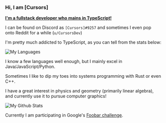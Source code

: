 ### Hi, I am \[Cursors\]

[**I'm a fullstack developer who mains in TypeScript!**](https://cursorsdottsx.github.io/)

I can be found on Discord as `[Cursors]#9257` and sometimes I even pop onto Reddit for a while (`u/CursorsDev`)

I'm pretty much addicted to TypeScript, as you can tell from the stats below:

![My Languages](https://github-readme-stats.vercel.app/api/top-langs/?username=cursorsdottsx&layout=compact&theme=dark)

I know a few languages well enough, but I mainly excel in Java/JavaScript/Python.

Sometimes I like to dip my toes into systems programming with Rust or even C++.

I have a great interest in physics and geometry (primarily linear algebra), and currently use it to pursue computer graphics!

![My Github Stats](https://github-readme-stats.vercel.app/api?username=cursorsdottsx&count_private=true&show_icons=true&theme=dark)

Currently I am participating in Google's [Foobar challenge](https://foobar.withgoogle.com/).
